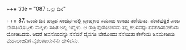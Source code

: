 +++
title = "087 ಒನ್ದು ದಿನ"

+++
87. ಒಂದು ದಿನ ಹಬ್ಬದ ಸಂದರ್ಭದಲ್ಲಿ ಬ್ರಾಹ್ಮಣರ ಸಮೂಹ ಉಂಡು ತಣಿಯಿತು. ಪಂಚಪುತ್ರಿಕೆ ಎಂಬ ಬೇಡತಿಯೊಬ್ಬಳು ಮಕ್ಕಳು ಸಹಿತ ಅಲ್ಲಿ ಇದ್ದಳು. ಆ ರಾತ್ರಿ ಪುರೋಚನನು ತನ್ನ ಕೆಲಸವನ್ನು ನಿರ್ವಹಿಸಬೇಕೆಂದು ಯೋಚಿಸಿದನು. ಆದರೆ ಅವನೊಂದನ್ನು ನೆನೆದರೆ ದೈವಗತಿ ಬೇರೊಂದು ನೆನೆಯಿತು ಕೇಳೆಂದು ಜನಮೇಜಯ ಮಹಾರಾಜನಿಗೆ ವೈಶಂಪಾಯನನು ಹೇಳಿದನು.
